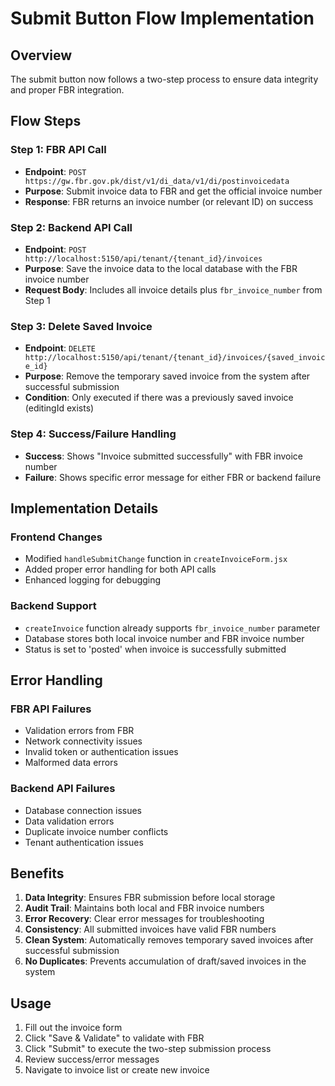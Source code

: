 # Submit Button Flow Implementation

## Overview
The submit button now follows a two-step process to ensure data integrity and proper FBR integration.

## Flow Steps

### Step 1: FBR API Call
- **Endpoint**: `POST https://gw.fbr.gov.pk/dist/v1/di_data/v1/di/postinvoicedata`
- **Purpose**: Submit invoice data to FBR and get the official invoice number
- **Response**: FBR returns an invoice number (or relevant ID) on success

### Step 2: Backend API Call
- **Endpoint**: `POST http://localhost:5150/api/tenant/{tenant_id}/invoices`
- **Purpose**: Save the invoice data to the local database with the FBR invoice number
- **Request Body**: Includes all invoice details plus `fbr_invoice_number` from Step 1

### Step 3: Delete Saved Invoice
- **Endpoint**: `DELETE http://localhost:5150/api/tenant/{tenant_id}/invoices/{saved_invoice_id}`
- **Purpose**: Remove the temporary saved invoice from the system after successful submission
- **Condition**: Only executed if there was a previously saved invoice (editingId exists)

### Step 4: Success/Failure Handling
- **Success**: Shows "Invoice submitted successfully" with FBR invoice number
- **Failure**: Shows specific error message for either FBR or backend failure

## Implementation Details

### Frontend Changes
- Modified `handleSubmitChange` function in `createInvoiceForm.jsx`
- Added proper error handling for both API calls
- Enhanced logging for debugging

### Backend Support
- `createInvoice` function already supports `fbr_invoice_number` parameter
- Database stores both local invoice number and FBR invoice number
- Status is set to 'posted' when invoice is successfully submitted

## Error Handling

### FBR API Failures
- Validation errors from FBR
- Network connectivity issues
- Invalid token or authentication issues
- Malformed data errors

### Backend API Failures
- Database connection issues
- Data validation errors
- Duplicate invoice number conflicts
- Tenant authentication issues

## Benefits
1. **Data Integrity**: Ensures FBR submission before local storage
2. **Audit Trail**: Maintains both local and FBR invoice numbers
3. **Error Recovery**: Clear error messages for troubleshooting
4. **Consistency**: All submitted invoices have valid FBR numbers
5. **Clean System**: Automatically removes temporary saved invoices after successful submission
6. **No Duplicates**: Prevents accumulation of draft/saved invoices in the system

## Usage
1. Fill out the invoice form
2. Click "Save & Validate" to validate with FBR
3. Click "Submit" to execute the two-step submission process
4. Review success/error messages
5. Navigate to invoice list or create new invoice
